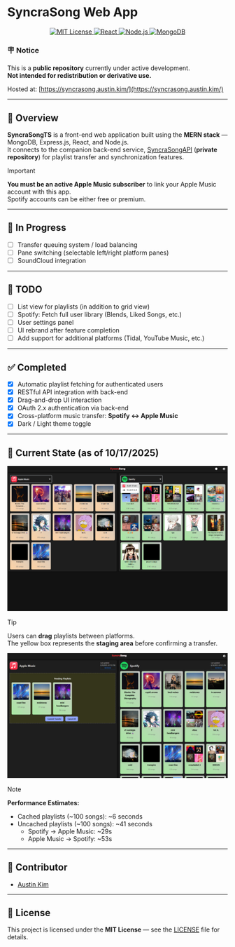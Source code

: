 # SyncraSong Web App
<div style="text-align: center;">
  <p>
    <a href="LICENSE">
      <img src="https://img.shields.io/badge/License-MIT-green.svg" alt="MIT License" />
    </a>
    <a href="https://react.dev/">
      <img src="https://img.shields.io/badge/React-18.x-blue.svg" alt="React" />
    </a>
    <a href="https://nodejs.org/">
      <img src="https://img.shields.io/badge/Node.js-22+-green.svg" alt="Node.js" />
    </a>
    <a href="https://www.mongodb.com/">
      <img src="https://img.shields.io/badge/MongoDB-Atlas-brightgreen.svg" alt="MongoDB" />
    </a>
  </p>
</div>


### 🪧 Notice  
This is a **public repository** currently under active development.  
**Not intended for redistribution or derivative use.**

Hosted at: [https://syncrasong.austin.kim/](https://syncrasong.austin.kim/)

---

## 📖 Overview
**SyncraSongTS** is a front-end web application built using the **MERN stack** — MongoDB, Express.js, React, and Node.js.  
It connects to the companion back-end service, [SyncraSongAPI](https://github.com/austinkimchi/SyncraSongAPI) (**private repository**) for playlist transfer and synchronization features.  

> [!IMPORTANT]
> **You must be an active Apple Music subscriber** to link your Apple Music account with this app.  
> Spotify accounts can be either free or premium. 
---

## 🚧 In Progress  
- [ ] Transfer queuing system / load balancing  
- [ ] Pane switching (selectable left/right platform panes)  
- [ ] SoundCloud integration  

---

## 📝 TODO  
- [ ] List view for playlists (in addition to grid view)
- [ ] Spotify: Fetch full user library (Blends, Liked Songs, etc.)  
- [ ] User settings panel  
- [ ] UI rebrand after feature completion  
- [ ] Add support for additional platforms (Tidal, YouTube Music, etc.)  

---

## ✅ Completed  
- [x] Automatic playlist fetching for authenticated users  
- [x] RESTful API integration with back-end  
- [x] Drag-and-drop UI interaction  
- [x] OAuth 2.x authentication via back-end  
- [x] Cross-platform music transfer: **Spotify ↔ Apple Music**  
- [x] Dark / Light theme toggle  

---

## 📸 Current State (as of 10/17/2025)  
![Current State](./src/assets/images/101725_syncrasong.png)  

> [!TIP]  
> Users can **drag** playlists between platforms.  
> The yellow box represents the **staging area** before confirming a transfer.  

![Pending State](./src/assets/images/SyncraSong_pending.png)  

> [!NOTE]  
> **Performance Estimates:**  
> - Cached playlists (~100 songs): ~6 seconds  
> - Uncached playlists (~100 songs): ~41 seconds  
>   - Spotify → Apple Music: ~29s  
>   - Apple Music → Spotify: ~53s  

---

## 👤 Contributor  
- [Austin Kim](https://github.com/austinkimchi)

---

## 📄 License  
This project is licensed under the **MIT License** — see the [LICENSE](LICENSE) file for details.
